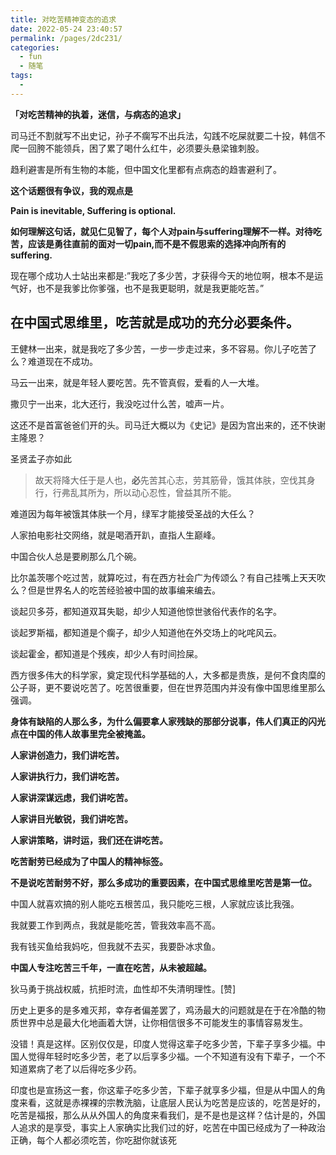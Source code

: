 ```yaml
---
title: 对吃苦精神变态的追求
date: 2022-05-24 23:40:57
permalink: /pages/2dc231/
categories:
  - fun
  - 随笔
tags:
  - 
---
```

**「对吃苦精神的执着，迷信，与病态的追求」**

司马迁不割就写不出史记，孙子不瘸写不出兵法，勾践不吃屎就要二十投，韩信不爬一回胯不能领兵，困了累了喝什么红牛，必须要头悬梁锥刺股。

趋利避害是所有生物的本能，但中国文化里都有点病态的趋害避利了。

**这个话题很有争议，我的观点是**

**Pain is inevitable, Suffering is optional.**

**如何理解这句话，就见仁见智了，每个人对pain与suffering理解不一样。对待吃苦，应该是勇往直前的面对一切pain,而不是不假思索的选择冲向所有的suffering.**

现在哪个成功人士站出来都是:”我吃了多少苦，才获得今天的地位啊，根本不是运气好，也不是我爹比你爹强，也不是我更聪明，就是我更能吃苦。” 

## 在中国式思维里，吃苦就是成功的充分必要条件。

王健林一出来，就是我吃了多少苦，一步一步走过来，多不容易。你儿子吃苦了么？难道现在不成功。

马云一出来，就是年轻人要吃苦。先不管真假，爱看的人一大堆。

撒贝宁一出来，北大还行，我没吃过什么苦，嘘声一片。

这还不是首富爸爸们开的头。司马迁大概以为《史记》是因为宫出来的，还不快谢主隆恩？

圣贤孟子亦如此

> 故天将降大任于是人也，**必**先苦其心志，劳其筋骨，饿其体肤，空伐其身行，行弗乱其所为，所以动心忍性，曾益其所不能。

难道因为每年被饿其体肤一个月，绿军才能接受圣战的大任么？

人家拍电影社交网络，就是喝酒开趴，直指人生巅峰。

中国合伙人总是要刷那么几个碗。

比尔盖茨哪个吃过苦，就算吃过，有在西方社会广为传颂么？有自己挂嘴上天天吹么？但是世界名人的吃苦经验被中国的故事编来编去。

谈起贝多芬，都知道双耳失聪，却少人知道他惊世骇俗代表作的名字。

谈起罗斯福，都知道是个瘸子，却少人知道他在外交场上的叱咤风云。

谈起霍金，都知道是个残疾，却少人有时间捡屎。

西方很多伟大的科学家，奠定现代科学基础的人，大多都是贵族，是何不食肉糜的公子哥，更不要说吃苦了。吃苦很重要，但在世界范围内并没有像中国思维里那么强调。

**身体有缺陷的人那么多，为什么偏要拿人家残缺的那部分说事，伟人们真正的闪光点在中国的伟人故事里完全被掩盖。**

**人家讲创造力，我们讲吃苦。**

**人家讲执行力，我们讲吃苦。**

**人家讲深谋远虑，我们讲吃苦。**

**人家讲目光敏锐，我们讲吃苦。**

**人家讲策略，讲时运，我们还在讲吃苦。**

**吃苦耐劳已经成为了中国人的精神标签。**

**不是说吃苦耐劳不好，那么多成功的重要因素，在中国式思维里吃苦是第一位。**

中国人就喜欢搞的别人能吃五根苦瓜，我只能吃三根，人家就应该比我强。

我就要工作到两点，我就是能吃苦，管我效率高不高。

我有钱买鱼给我妈吃，但我就不去买，我要卧冰求鱼。

**中国人专注吃苦三千年，一直在吃苦，从未被超越。**

狄马勇于挑战权威，抗拒时流，血性却不失清明理性。[赞]

历史上更多的是多难灭邦，幸存者偏差罢了，鸡汤最大的问题就是在于在冷酷的物质世界中总是最大化地画着大饼，让你相信很多不可能发生的事情容易发生。

没错！真是这样。区别仅仅是，印度人觉得这辈子吃多少苦，下辈子享多少福。中国人觉得年轻时吃多少苦，老了以后享多少福。一个不知道有没有下辈子，一个不知道累病了老了以后得吃多少药。

印度也是宣扬这一套，你这辈子吃多少苦，下辈子就享多少福，但是从中国人的角度来看，这就是赤裸裸的宗教洗脑，让底层人民认为吃苦是应该的，吃苦是好的，吃苦是福报，那么从从外国人的角度来看我们，是不是也是这样？估计是的，外国人追求的是享受，事实上人家确实比我们过的好，吃苦在中国已经成为了一种政治正确，每个人都必须吃苦，你吃甜你就该死